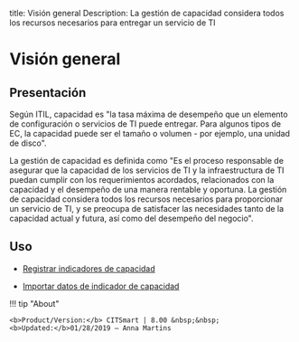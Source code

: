 title: Visión general
Description: La gestión de capacidad considera todos los recursos necesarios para entregar un servicio de TI
# Visión general

Presentación
----------------

Según ITIL, capacidad es "la tasa máxima de desempeño que un elemento de
configuración o servicios de TI puede entregar. Para algunos tipos de EC, la
capacidad puede ser el tamaño o volumen - por ejemplo, una unidad de disco".

La gestión de capacidad es definida como "Es el proceso responsable de asegurar
que la capacidad de los servicios de TI y la infraestructura de TI puedan
cumplir con los requerimientos acordados, relacionados con la capacidad y el
desempeño de una manera rentable y oportuna. La gestión de capacidad considera
todos los recursos necesarios para proporcionar un servicio de TI, y se preocupa
de satisfacer las necesidades tanto de la capacidad actual y futura, así como
del desempeño del negocio".

Uso
-------

- [Registrar indicadores de capacidad](/es-es/citsmart-platform-8/processes/capacity/use/register-capacity-indicators.html)

- [Importar datos de indicador de capacidad](/es-es/citsmart-platform-8/processes/capacity/use/capacity-indicators-data.html)

!!! tip "About"

    <b>Product/Version:</b> CITSmart | 8.00 &nbsp;&nbsp;
    <b>Updated:</b>01/28/2019 – Anna Martins
